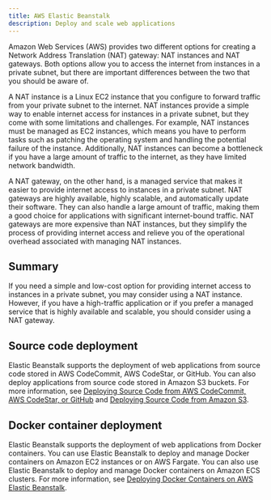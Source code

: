 ```yaml
---
title: AWS Elastic Beanstalk
description: Deploy and scale web applications
---
```


Amazon Web Services (AWS) provides two different options for creating a Network Address Translation (NAT) gateway: NAT instances and NAT gateways. Both options allow you to access the internet from instances in a private subnet, but there are important differences between the two that you should be aware of.

A NAT instance is a Linux EC2 instance that you configure to forward traffic from your private subnet to the internet. NAT instances provide a simple way to enable internet access for instances in a private subnet, but they come with some limitations and challenges. For example, NAT instances must be managed as EC2 instances, which means you have to perform tasks such as patching the operating system and handling the potential failure of the instance. Additionally, NAT instances can become a bottleneck if you have a large amount of traffic to the internet, as they have limited network bandwidth.

A NAT gateway, on the other hand, is a managed service that makes it easier to provide internet access to instances in a private subnet. NAT gateways are highly available, highly scalable, and automatically update their software. They can also handle a large amount of traffic, making them a good choice for applications with significant internet-bound traffic. NAT gateways are more expensive than NAT instances, but they simplify the process of providing internet access and relieve you of the operational overhead associated with managing NAT instances.
## Summary

If you need a simple and low-cost option for providing internet access to instances in a private subnet, you may consider using a NAT instance. However, if you have a high-traffic application or if you prefer a managed service that is highly available and scalable, you should consider using a NAT gateway.

## Source code deployment

Elastic Beanstalk supports the deployment of web applications from source code stored in AWS CodeCommit, AWS CodeStar, or GitHub. You can also deploy applications from source code stored in Amazon S3 buckets. For more information, see [Deploying Source Code from AWS CodeCommit, AWS CodeStar, or GitHub](https://docs.aws.amazon.com/elasticbeanstalk/latest/dg/create_deploy_codecommit.html) and [Deploying Source Code from Amazon S3](https://docs.aws.amazon.com/elasticbeanstalk/latest/dg/create_deploy_s3.html).

## Docker container deployment

Elastic Beanstalk supports the deployment of web applications from Docker containers. You can use Elastic Beanstalk to deploy and manage Docker containers on Amazon EC2 instances or on AWS Fargate. You can also use Elastic Beanstalk to deploy and manage Docker containers on Amazon ECS clusters. For more information, see [Deploying Docker Containers on AWS Elastic Beanstalk](https://docs.aws.amazon.com/elasticbeanstalk/latest/dg/create_deploy_docker.html).


